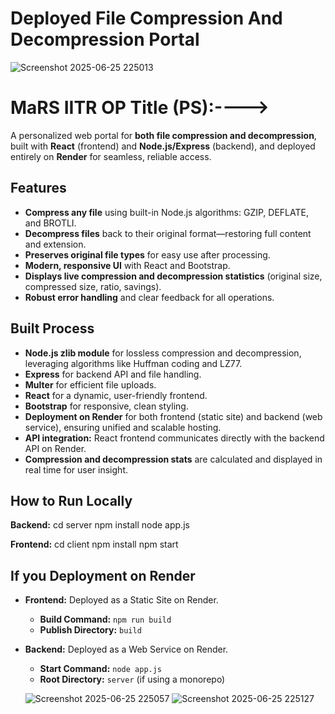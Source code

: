 # Deployed File Compression And Decompression Portal 
  ![Screenshot 2025-06-25 225013](https://github.com/user-attachments/assets/6a094391-204a-4fdc-af35-09dd17e9239d)

# MaRS IITR OP Title (PS):---->

A personalized web portal for **both file compression and decompression**, built with **React** (frontend) and **Node.js/Express** (backend), and deployed entirely on **Render** for seamless, reliable access.

##  Features

- **Compress any file** using built-in Node.js algorithms: GZIP, DEFLATE, and BROTLI.
- **Decompress files** back to their original format—restoring full content and extension.
- **Preserves original file types** for easy use after processing.
- **Modern, responsive UI** with React and Bootstrap.
- **Displays live compression and decompression statistics** (original size, compressed size, ratio, savings).
- **Robust error handling** and clear feedback for all operations.

##  Built Process

- **Node.js zlib module** for lossless compression and decompression, leveraging algorithms like Huffman coding and LZ77.
- **Express** for backend API and file handling.
- **Multer** for efficient file uploads.
- **React** for a dynamic, user-friendly frontend.
- **Bootstrap** for responsive, clean styling.
- **Deployment on Render** for both frontend (static site) and backend (web service), ensuring unified and scalable hosting.
- **API integration:** React frontend communicates directly with the backend API on Render.
- **Compression and decompression stats** are calculated and displayed in real time for user insight.

##  How to Run Locally

**Backend:**
cd server
npm install
node app.js

**Frontend:**
cd client
npm install
npm start
## If you Deployment on Render

- **Frontend:** Deployed as a Static Site on Render.  
  - **Build Command:** `npm run build`
  - **Publish Directory:** `build`
- **Backend:** Deployed as a Web Service on Render.  
  - **Start Command:** `node app.js`
  - **Root Directory:** `server` (if using a monorepo)
  
  ![Screenshot 2025-06-25 225057](https://github.com/user-attachments/assets/9162ec24-cf7f-416d-b4d6-0815cd2ab1fa)
  ![Screenshot 2025-06-25 225127](https://github.com/user-attachments/assets/9b0bb9e4-7d7e-4db4-b54b-23789cf289be)


